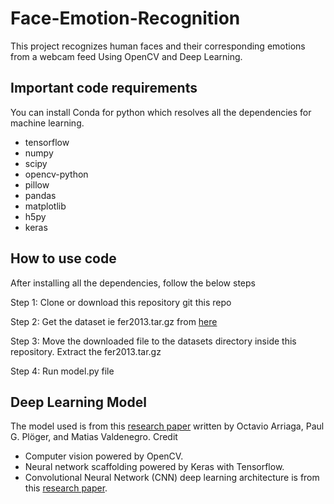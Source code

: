 # Face-Emotion-Recognition
This project recognizes human faces and their corresponding emotions from a webcam feed Using OpenCV and Deep Learning.

## Important code requirements
You can install Conda for python which resolves all the dependencies for machine learning.
* tensorflow 
* numpy
* scipy
* opencv-python
* pillow
* pandas
* matplotlib
* h5py
* keras

## How to use code
After installing all the dependencies, follow the below steps

Step 1: Clone or download this repository
  git this repo
  
Step 2: Get the dataset ie fer2013.tar.gz from [here](https://www.kaggle.com/c/challenges-in-representation-learning-facial-expression-recognition-challenge/data)

Step 3: Move the downloaded file to the datasets directory inside this repository. Extract the fer2013.tar.gz

Step 4: Run model.py file

## Deep Learning Model
The model used is from this [research paper](https://github.com/oarriaga/face_classification/blob/master/report.pdf) written by Octavio Arriaga, Paul G. Plöger, and Matias Valdenegro.
Credit
* Computer vision powered by OpenCV.
* Neural network scaffolding powered by Keras with Tensorflow.
* Convolutional Neural Network (CNN) deep learning architecture is from this [research paper](https://github.com/oarriaga/face_classification/blob/master/report.pdf).
